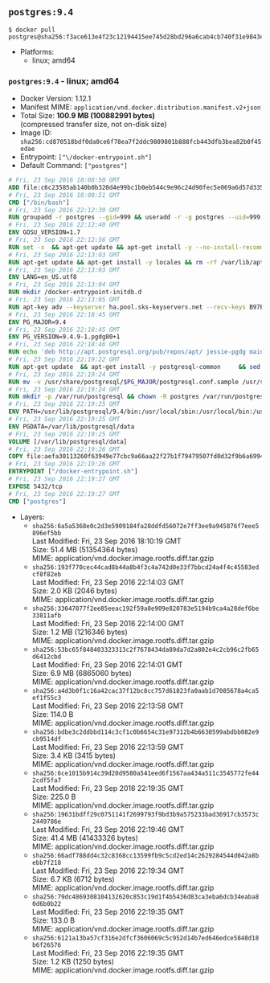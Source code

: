 ## `postgres:9.4`

```console
$ docker pull postgres@sha256:f3ace613e4f23c12194415ee745d28bd296a6cab4cb740f31e9843e62d005895
```

-	Platforms:
	-	linux; amd64

### `postgres:9.4` - linux; amd64

-	Docker Version: 1.12.1
-	Manifest MIME: `application/vnd.docker.distribution.manifest.v2+json`
-	Total Size: **100.9 MB (100882991 bytes)**  
	(compressed transfer size, not on-disk size)
-	Image ID: `sha256:cd870518bdf0da0ce6f78ea7f2ddc9809801b888fcb443dfb3bea82b0f45edae`
-	Entrypoint: `["\/docker-entrypoint.sh"]`
-	Default Command: `["postgres"]`

```dockerfile
# Fri, 23 Sep 2016 18:08:50 GMT
ADD file:c6c23585ab140b0b320d4e99bc1b0eb544c9e96c24d90fec5e069a6d57d335ca in / 
# Fri, 23 Sep 2016 18:08:51 GMT
CMD ["/bin/bash"]
# Fri, 23 Sep 2016 22:12:39 GMT
RUN groupadd -r postgres --gid=999 && useradd -r -g postgres --uid=999 postgres
# Fri, 23 Sep 2016 22:12:40 GMT
ENV GOSU_VERSION=1.7
# Fri, 23 Sep 2016 22:12:56 GMT
RUN set -x 	&& apt-get update && apt-get install -y --no-install-recommends ca-certificates wget && rm -rf /var/lib/apt/lists/* 	&& wget -O /usr/local/bin/gosu "https://github.com/tianon/gosu/releases/download/$GOSU_VERSION/gosu-$(dpkg --print-architecture)" 	&& wget -O /usr/local/bin/gosu.asc "https://github.com/tianon/gosu/releases/download/$GOSU_VERSION/gosu-$(dpkg --print-architecture).asc" 	&& export GNUPGHOME="$(mktemp -d)" 	&& gpg --keyserver ha.pool.sks-keyservers.net --recv-keys B42F6819007F00F88E364FD4036A9C25BF357DD4 	&& gpg --batch --verify /usr/local/bin/gosu.asc /usr/local/bin/gosu 	&& rm -r "$GNUPGHOME" /usr/local/bin/gosu.asc 	&& chmod +x /usr/local/bin/gosu 	&& gosu nobody true 	&& apt-get purge -y --auto-remove ca-certificates wget
# Fri, 23 Sep 2016 22:13:03 GMT
RUN apt-get update && apt-get install -y locales && rm -rf /var/lib/apt/lists/* 	&& localedef -i en_US -c -f UTF-8 -A /usr/share/locale/locale.alias en_US.UTF-8
# Fri, 23 Sep 2016 22:13:03 GMT
ENV LANG=en_US.utf8
# Fri, 23 Sep 2016 22:13:04 GMT
RUN mkdir /docker-entrypoint-initdb.d
# Fri, 23 Sep 2016 22:13:05 GMT
RUN apt-key adv --keyserver ha.pool.sks-keyservers.net --recv-keys B97B0AFCAA1A47F044F244A07FCC7D46ACCC4CF8
# Fri, 23 Sep 2016 22:18:45 GMT
ENV PG_MAJOR=9.4
# Fri, 23 Sep 2016 22:18:45 GMT
ENV PG_VERSION=9.4.9-1.pgdg80+1
# Fri, 23 Sep 2016 22:18:46 GMT
RUN echo 'deb http://apt.postgresql.org/pub/repos/apt/ jessie-pgdg main' $PG_MAJOR > /etc/apt/sources.list.d/pgdg.list
# Fri, 23 Sep 2016 22:19:22 GMT
RUN apt-get update 	&& apt-get install -y postgresql-common 	&& sed -ri 's/#(create_main_cluster) .*$/\1 = false/' /etc/postgresql-common/createcluster.conf 	&& apt-get install -y 		postgresql-$PG_MAJOR=$PG_VERSION 		postgresql-contrib-$PG_MAJOR=$PG_VERSION 	&& rm -rf /var/lib/apt/lists/*
# Fri, 23 Sep 2016 22:19:24 GMT
RUN mv -v /usr/share/postgresql/$PG_MAJOR/postgresql.conf.sample /usr/share/postgresql/ 	&& ln -sv ../postgresql.conf.sample /usr/share/postgresql/$PG_MAJOR/ 	&& sed -ri "s!^#?(listen_addresses)\s*=\s*\S+.*!\1 = '*'!" /usr/share/postgresql/postgresql.conf.sample
# Fri, 23 Sep 2016 22:19:24 GMT
RUN mkdir -p /var/run/postgresql && chown -R postgres /var/run/postgresql
# Fri, 23 Sep 2016 22:19:25 GMT
ENV PATH=/usr/lib/postgresql/9.4/bin:/usr/local/sbin:/usr/local/bin:/usr/sbin:/usr/bin:/sbin:/bin
# Fri, 23 Sep 2016 22:19:25 GMT
ENV PGDATA=/var/lib/postgresql/data
# Fri, 23 Sep 2016 22:19:25 GMT
VOLUME [/var/lib/postgresql/data]
# Fri, 23 Sep 2016 22:19:26 GMT
COPY file:aefa30113260f63949e77cbc9a66aa22f27b1f79479507fd0d32f9b6a6994d69 in / 
# Fri, 23 Sep 2016 22:19:26 GMT
ENTRYPOINT ["/docker-entrypoint.sh"]
# Fri, 23 Sep 2016 22:19:27 GMT
EXPOSE 5432/tcp
# Fri, 23 Sep 2016 22:19:27 GMT
CMD ["postgres"]
```

-	Layers:
	-	`sha256:6a5a5368e0c2d3e5909184fa28ddfd56072e7ff3ee9a945876f7eee5896ef5bb`  
		Last Modified: Fri, 23 Sep 2016 18:10:19 GMT  
		Size: 51.4 MB (51354364 bytes)  
		MIME: application/vnd.docker.image.rootfs.diff.tar.gzip
	-	`sha256:193f770cec44cad8b44a8b4f3c4a742d0e33f7bbcd24a4f4c45583edcf8f82eb`  
		Last Modified: Fri, 23 Sep 2016 22:14:03 GMT  
		Size: 2.0 KB (2046 bytes)  
		MIME: application/vnd.docker.image.rootfs.diff.tar.gzip
	-	`sha256:33647077f2ee85eeac192f59a8e909e820783e5194b9ca4a28def6be33811afb`  
		Last Modified: Fri, 23 Sep 2016 22:14:00 GMT  
		Size: 1.2 MB (1216346 bytes)  
		MIME: application/vnd.docker.image.rootfs.diff.tar.gzip
	-	`sha256:53bc65f848403323313c2f7678434da89da7d2a802e4c2cb96c2fb65d6412cbd`  
		Last Modified: Fri, 23 Sep 2016 22:14:01 GMT  
		Size: 6.9 MB (6865060 bytes)  
		MIME: application/vnd.docker.image.rootfs.diff.tar.gzip
	-	`sha256:a4d3b0f1c16a42cac37f12bc8cc757d61823fa0aab1d7085678a4ca5ef1f55c3`  
		Last Modified: Fri, 23 Sep 2016 22:13:58 GMT  
		Size: 114.0 B  
		MIME: application/vnd.docker.image.rootfs.diff.tar.gzip
	-	`sha256:bdbe3c2ddbbd114c3cf1c0b6654c31e97312b4b6630599abdbb082e9cb9514df`  
		Last Modified: Fri, 23 Sep 2016 22:13:59 GMT  
		Size: 3.4 KB (3415 bytes)  
		MIME: application/vnd.docker.image.rootfs.diff.tar.gzip
	-	`sha256:6ce1015b914c39d20d9580a541eed6f1567aa434a511c3545772fe442cdf5fa7`  
		Last Modified: Fri, 23 Sep 2016 22:19:35 GMT  
		Size: 225.0 B  
		MIME: application/vnd.docker.image.rootfs.diff.tar.gzip
	-	`sha256:19631bdff29c0751141f2699793f9bd3b9a575233bad36917cb3573c2449786e`  
		Last Modified: Fri, 23 Sep 2016 22:19:46 GMT  
		Size: 41.4 MB (41433326 bytes)  
		MIME: application/vnd.docker.image.rootfs.diff.tar.gzip
	-	`sha256:66adf788dd4c32c8368cc13599fb9c5cd2ed14c2629284544d042a8bebb7f218`  
		Last Modified: Fri, 23 Sep 2016 22:19:34 GMT  
		Size: 6.7 KB (6712 bytes)  
		MIME: application/vnd.docker.image.rootfs.diff.tar.gzip
	-	`sha256:79dc4869308104132620c853c19d1f4b5436d83ca3eba6dcb34eaba80d6b0b22`  
		Last Modified: Fri, 23 Sep 2016 22:19:35 GMT  
		Size: 133.0 B  
		MIME: application/vnd.docker.image.rootfs.diff.tar.gzip
	-	`sha256:6121a13ba57cf316e2dfcf3606069c5c952d14b7ed646edce5848d18b6f26576`  
		Last Modified: Fri, 23 Sep 2016 22:19:35 GMT  
		Size: 1.2 KB (1250 bytes)  
		MIME: application/vnd.docker.image.rootfs.diff.tar.gzip
